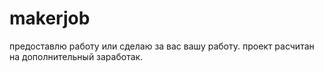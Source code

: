 # makerjob
предоставлю работу или сделаю за вас вашу работу.
проект расчитан на дополнительный заработак.
